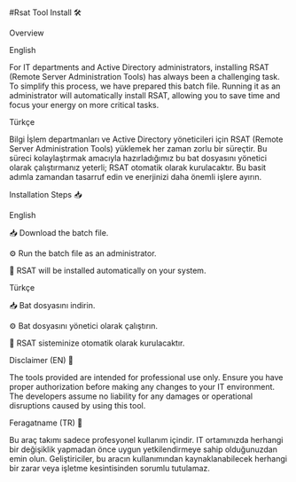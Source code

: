 #Rsat Tool Install 🛠️

Overview

English

For IT departments and Active Directory administrators, installing RSAT (Remote Server Administration Tools) has always been a challenging task. To simplify this process, we have prepared this batch file. Running it as an administrator will automatically install RSAT, 
allowing you to save time and focus your energy on more critical tasks.

Türkçe

Bilgi İşlem departmanları ve Active Directory yöneticileri için RSAT (Remote Server Administration Tools) yüklemek her zaman zorlu bir süreçtir. Bu süreci kolaylaştırmak amacıyla hazırladığımız bu bat dosyasını yönetici olarak çalıştırmanız yeterli; RSAT otomatik olarak 
kurulacaktır. Bu basit adımla zamandan tasarruf edin ve enerjinizi daha önemli işlere ayırın.

Installation Steps 📥

English

📥 Download the batch file.

⚙️ Run the batch file as an administrator.

🔄 RSAT will be installed automatically on your system.

Türkçe

📥 Bat dosyasını indirin.

⚙️ Bat dosyasını yönetici olarak çalıştırın.

🔄 RSAT sisteminize otomatik olarak kurulacaktır.

Disclaimer (EN) 🚫

The tools provided are intended for professional use only. Ensure you have proper authorization before making any changes to your IT environment. The developers assume no liability for any damages or operational disruptions caused by using this tool.

Feragatname (TR) 🚫

Bu araç takımı sadece profesyonel kullanım içindir. IT ortamınızda herhangi bir değişiklik yapmadan önce uygun yetkilendirmeye sahip olduğunuzdan emin olun. Geliştiriciler, bu aracın kullanımından kaynaklanabilecek herhangi bir zarar veya işletme kesintisinden sorumlu tutulamaz.
